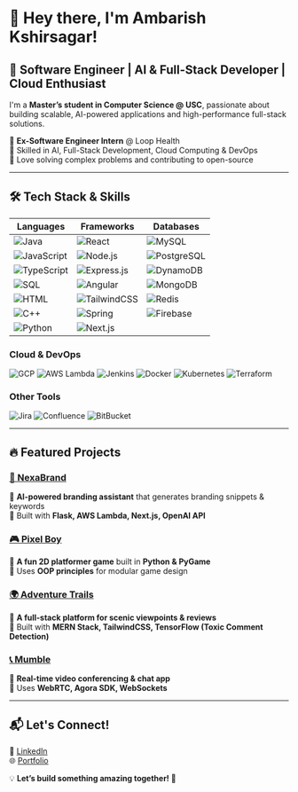 # 👋 Hey there, I'm Ambarish Kshirsagar!

## 🚀 Software Engineer | AI & Full-Stack Developer | Cloud Enthusiast  

I'm a **Master’s student in Computer Science @ USC**, passionate about building scalable, AI-powered applications and high-performance full-stack solutions.

🔹 **Ex-Software Engineer Intern** @ Loop Health  
🔹 Skilled in AI, Full-Stack Development, Cloud Computing & DevOps  
🔹 Love solving complex problems and contributing to open-source  

---

## 🛠 Tech Stack & Skills  

| **Languages** | **Frameworks** | **Databases** |
|--------------|--------------|--------------|
| ![Java](https://img.shields.io/badge/Java-ED8B00?style=for-the-badge&logo=openjdk&logoColor=white) | ![React](https://img.shields.io/badge/React-61DAFB?style=for-the-badge&logo=react&logoColor=black) | ![MySQL](https://img.shields.io/badge/MySQL-4479A1?style=for-the-badge&logo=mysql&logoColor=white) |
| ![JavaScript](https://img.shields.io/badge/JavaScript-F7DF1E?style=for-the-badge&logo=javascript&logoColor=black) | ![Node.js](https://img.shields.io/badge/Node.js-339933?style=for-the-badge&logo=nodedotjs&logoColor=white) | ![PostgreSQL](https://img.shields.io/badge/PostgreSQL-336791?style=for-the-badge&logo=postgresql&logoColor=white) |
| ![TypeScript](https://img.shields.io/badge/TypeScript-3178C6?style=for-the-badge&logo=typescript&logoColor=white) | ![Express.js](https://img.shields.io/badge/Express.js-000000?style=for-the-badge&logo=express&logoColor=white) | ![DynamoDB](https://img.shields.io/badge/DynamoDB-4053D6?style=for-the-badge&logo=amazondynamodb&logoColor=white) |
| ![SQL](https://img.shields.io/badge/SQL-4479A1?style=for-the-badge&logo=postgresql&logoColor=white) | ![Angular](https://img.shields.io/badge/Angular-DD0031?style=for-the-badge&logo=angular&logoColor=white) | ![MongoDB](https://img.shields.io/badge/MongoDB-47A248?style=for-the-badge&logo=mongodb&logoColor=white) |
| ![HTML](https://img.shields.io/badge/HTML-E34F26?style=for-the-badge&logo=html5&logoColor=white) | ![TailwindCSS](https://img.shields.io/badge/TailwindCSS-38B2AC?style=for-the-badge&logo=tailwind-css&logoColor=white) | ![Redis](https://img.shields.io/badge/Redis-DC382D?style=for-the-badge&logo=redis&logoColor=white) |
| ![C++](https://img.shields.io/badge/C++-00599C?style=for-the-badge&logo=cplusplus&logoColor=white) | ![Spring](https://img.shields.io/badge/Spring-6DB33F?style=for-the-badge&logo=spring&logoColor=white) | ![Firebase](https://img.shields.io/badge/Firebase-FFCA28?style=for-the-badge&logo=firebase&logoColor=black) |
| ![Python](https://img.shields.io/badge/Python-3776AB?style=for-the-badge&logo=python&logoColor=white) | ![Next.js](https://img.shields.io/badge/Next.js-000000?style=for-the-badge&logo=nextdotjs&logoColor=white) | |

### **Cloud & DevOps**  
![GCP](https://img.shields.io/badge/GCP-4285F4?style=for-the-badge&logo=googlecloud&logoColor=white)  ![AWS Lambda](https://img.shields.io/badge/AWS_Lambda-FF9900?style=for-the-badge&logo=amazonaws&logoColor=white)  ![Jenkins](https://img.shields.io/badge/Jenkins-D24939?style=for-the-badge&logo=jenkins&logoColor=white)  ![Docker](https://img.shields.io/badge/Docker-2496ED?style=for-the-badge&logo=docker&logoColor=white)  ![Kubernetes](https://img.shields.io/badge/Kubernetes-326CE5?style=for-the-badge&logo=kubernetes&logoColor=white)  ![Terraform](https://img.shields.io/badge/Terraform-7B42BC?style=for-the-badge&logo=terraform&logoColor=white)  

### **Other Tools**  
![Jira](https://img.shields.io/badge/Jira-0052CC?style=for-the-badge&logo=jira&logoColor=white)  ![Confluence](https://img.shields.io/badge/Confluence-172B4D?style=for-the-badge&logo=confluence&logoColor=white)  ![BitBucket](https://img.shields.io/badge/BitBucket-0052CC?style=for-the-badge&logo=bitbucket&logoColor=white)  

---

## 🔥 Featured Projects  

### [🚀 NexaBrand](https://github.com/Ambarish-2002/NexaBrand---AI-branding-assistant)  
🔹 **AI-powered branding assistant** that generates branding snippets & keywords  
🔹 Built with **Flask, AWS Lambda, Next.js, OpenAI API**  

### [🎮 Pixel Boy](https://github.com/Ambarish-2002/Pixel-Boy)  
🔹 **A fun 2D platformer game** built in **Python & PyGame**  
🔹 Uses **OOP principles** for modular game design  

### [🌍 Adventure Trails](https://github.com/Ambarish-2002/Adventure_Trails)  
🔹 **A full-stack platform for scenic viewpoints & reviews**  
🔹 Built with **MERN Stack, TailwindCSS, TensorFlow (Toxic Comment Detection)**  

### [📞 Mumble](https://github.com/Ambarish-2002/Mumble-WebRTC)  
🔹 **Real-time video conferencing & chat app**  
🔹 Uses **WebRTC, Agora SDK, WebSockets**  

---

## 📬 Let's Connect!  

📌 [LinkedIn](http://www.linkedin.com/in/ambarishkshirsagar)  
🌐 [Portfolio](https://porfolio-snowy-seven.vercel.app/)

💡 **Let’s build something amazing together! 🚀**
